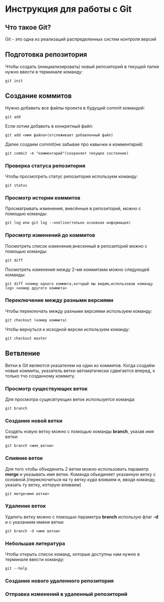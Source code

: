 # **Инструкция для работы с Git**


## Что такое Git?
Git - это одна из реализаций распределенных систем контроля версий 

## Подготовка репозитория 

Чтобы создать (инициализировать) новый репозиторий в текущей папке нужно ввести в терминале команду: 

    git init

## Создание коммитов


Нужно добавить все файлы проекта в будущий commit командой:
    
    git add 
Если хотим добавить в конкретный файл:

    git add <имя файла>(отслеживает добавленный файл) 


Далее создаем commit(не забывае про кавычки и комментарий)

    git commit -m "комментарий"(сохраняет текущее состояние)


### Проверка статуса репозитория

Чтобы просмотреть статус репозитория используем команду: 

    git status

### Просмотр истории коммитов

Просматривать изменения, внесённые в репозиторий, можно с помощью команды:

    git log или git log --oneline(только основная информация)

### Просмотр изменений до коммитов 

Посмотреть список изменения,внесенный в репозиторий можно с помощью команды:

    git diff

Посмотреть изменения между 2-мя коммитами можно следующей команды:

    git diff <номер одного коммита,который мы видим,использовав команду log> <номер другого коммита>

### Переключение между разными версиями

Чтобы переключать между разными версиями используем команду:

    git checkout (номер коммита)

Чтобы вернуться к исходной версии используем команду:

    git checkout master 

## Ветвление 

Ветки в Git являются указателем на один из коммитов. Когда создаём новые коммиты, указатель ветки автоматически сдвигается вперед, к только тчо созданному коммиту.

### Просмотр существующих веток 

Для просмотра сущесвтующих веток используется команда:

    git branch




### Создание новой ветки 

Создвть новую ветку можно с помощью команды **branch**, указав имя ветки:

    git branch <имя_ветки>

### Слияние веток 

 Для того чтобы объеденить 2 ветки можно использовать параметр **merge** и указывать имя ветки. Команда обьединяет указанную ветку с основной.(переключиться на ту ветку *куда* вливаем и, вводя команду, указать ту ветку, *которую* вливаем)

    git merge<имя ветки>

### Удаление веток 

Удалить ветку можно с помощью параметра **branch** использую флаг **-d** и с указанием имени ветки:

    git branch -d <имя ветки>


### Небольшая литература

Чтобы открыть список команд, которые доступны нам нужно в терминале ввести команду:

    git --help

### Создание нового удаленного репозитория 

### Отправка изменений в удаленный репозиторий



